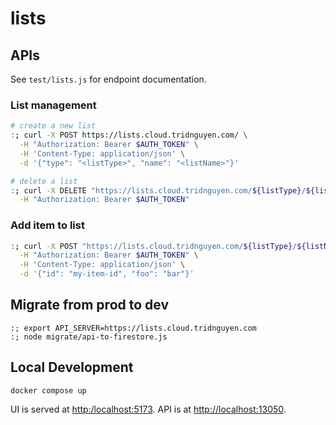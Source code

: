 # lists

## APIs

See `test/lists.js` for endpoint documentation.

### List management

```sh
# create a new list
:; curl -X POST https://lists.cloud.tridnguyen.com/ \
  -H "Authorization: Bearer $AUTH_TOKEN" \
  -H 'Content-Type: application/json' \
  -d '{"type": "<listType>", "name": "<listName>"}'

# delete a list
:; curl -X DELETE "https://lists.cloud.tridnguyen.com/${listType}/${listName}" \
  -H "Authorization: Bearer $AUTH_TOKEN"
```

### Add item to list

```sh
:; curl -X POST "https://lists.cloud.tridnguyen.com/${listType}/${listName}/items" \
  -H "Authorization: Bearer $AUTH_TOKEN" \
  -H 'Content-Type: application/json' \
  -d '{"id": "my-item-id", "foo": "bar"}'
```

## Migrate from prod to dev

```shell
:; export API_SERVER=https://lists.cloud.tridnguyen.com
:; node migrate/api-to-firestore.js
```

## Local Development

```shell
docker compose up
```

UI is served at <http:/localhost:5173>. API is at <http://localhost:13050>.
